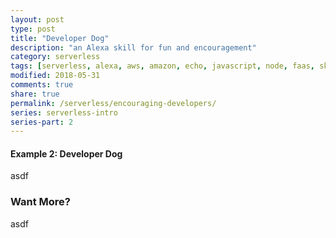 ```yaml
---
layout: post
type: post
title: "Developer Dog"
description: "an Alexa skill for fun and encouragement"
category: serverless
tags: [serverless, alexa, aws, amazon, echo, javascript, node, faas, skill]
modified: 2018-05-31
comments: true
share: true
permalink: /serverless/encouraging-developers/
series: serverless-intro
series-part: 2
---
```


#### Example 2: Developer Dog

asdf

### Want More?

asdf